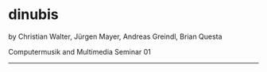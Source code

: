 # dinubis

by Christian Walter, Jürgen Mayer, Andreas Greindl, Brian Questa

Computermusik and Multimedia Seminar 01

----------------------------------------------------------------

